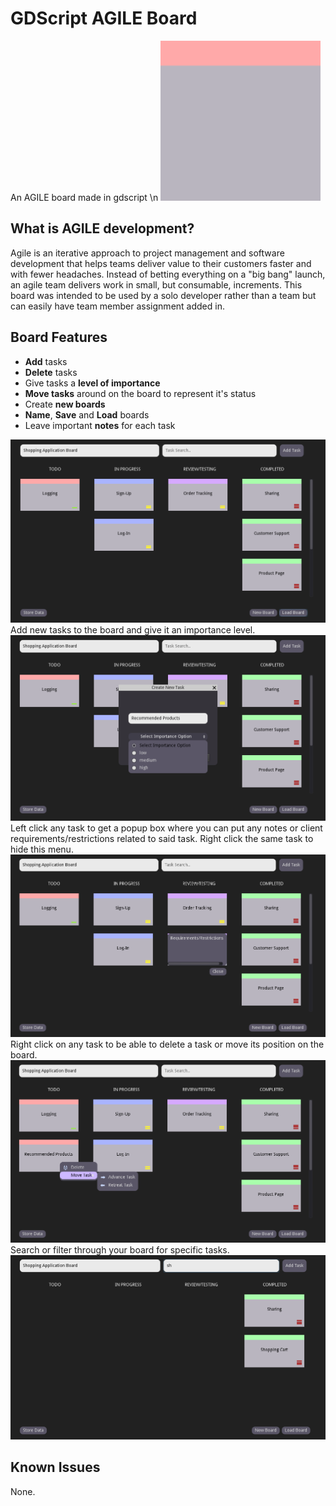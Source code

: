# GDScript AGILE Board
 An AGILE board made in gdscript \n
 <img src="icon.png">
 
 ## What is AGILE development?
 Agile is an iterative approach to project management and software development that helps teams deliver value to their customers faster and with fewer headaches. Instead of betting everything on a "big bang" launch, an agile team delivers work in small, but consumable, increments. This board was intended to be used by a solo developer rather than a team but can easily have team member assignment added in.


 ## Board Features

- **Add** tasks
- **Delete** tasks
- Give tasks a **level of importance**
- **Move tasks** around on the board to represent it's status
- Create **new boards**
- **Name**, **Save** and **Load** boards
- Leave important **notes** for each task


<img src="images/Full-Board.png">
Add new tasks to the board and give it an importance level.
<img src="images/New-Task.png">
Left click any task to get a popup box where you can put any notes or client requirements/restrictions related to said task. Right click the same task to hide this menu.
<img src="images/Requirements-Box.png">
Right click on any task to be able to delete a task or move its position on the board.
<img src="images/Right-Click-Menu.png">
Search or filter through your board for specific tasks.
<img src="images/Search-Board.png">

## Known Issues
None.